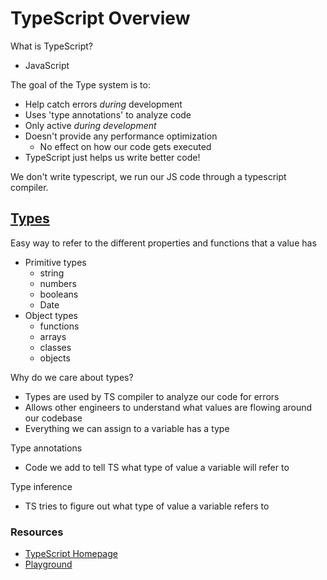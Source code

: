 # TypeScript Overview

What is TypeScript?
- JavaScript

The goal of the Type system is to:
- Help catch errors _during_ development
- Uses 'type annotations' to analyze code
- Only active _during development_
- Doesn't provide any performance optimization
  - No effect on how our code gets executed
- TypeScript just helps us write better code!

We don't write typescript, we run our JS code through a typescript compiler.

## [Types](https://www.typescriptlang.org/docs/handbook/basic-types.html)

Easy way to refer to the different properties and functions that a value has
- Primitive types
  - string
  - numbers
  - booleans
  - Date
- Object types
  - functions
  - arrays
  - classes
  - objects

Why do we care about types?
- Types are used by TS compiler to analyze our code for errors
- Allows other engineers to understand what values are flowing around our codebase
- Everything we can assign to a variable has a type

Type annotations
- Code we add to tell TS what type of value a variable will refer to 

Type inference
- TS tries to figure out what type of value a variable refers to


### Resources

- [TypeScript Homepage](https://www.typescriptlang.org/)
- [Playground](https://www.typescriptlang.org/play?#code/PTAEHUFMBsGMHsC2lQBd5oBYoCoE8AHSAZVgCcBLA1UABWgEM8BzM+AVwDsATAGiwoBnUENANQAd0gAjQRVSQAUCEmYKsTKGYUAbpGF4OY0BoadYKdJMoL+gzAzIoz3UNEiPOofEVKVqAHSKymAAmkYI7NCuqGqcANag8ABmIjQUXrFOKBJMggBcISGgoAC0oACCoASMFmgY7p7ehCTkVOle4jUMdRLYTqCc8LEZzCZmoNJODPHFZZXVtZYYkAAeRJTInDQS8po+rf40gnjbDKv8LqD2jpbYoACqAEoAMsK7sUmxkGSCc+VVQQuaTwVb1UBrDYULY7PagbgUZLJH6QbYmJAECjuMigZEMVDsJzCFLNXxtajBBCcQQ0MwAUVWDEQNUgADVHBQGNJ3KAALygABEAAkYNAMOB4GRogLFFTBPB3AExcwABT0xnM9zsyhc9wASmCKhwDQ8ZC8iElzhB7Bo3zcZmY7AYzEg-Fg0HUiS58D0Ii8AoZTJZggFSRxAvADlQAHJhAA5SASAVBFQAeW+ZF2gldWkgx1QjgUrmkeFATgtOlGWH0KAQiBhwiudokkuiIgMHBx3RYbC43CCJSAA)

  
